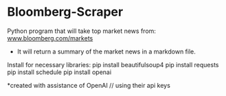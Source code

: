# Bloomberg-Scraper
Python program that will take top market news from: www.bloomberg.com/markets     
- It will return a summary of the market news in a markdown file.

Install for necessary libraries:
pip install beautifulsoup4 
pip install requests 
pip install schedule 
pip install openai

*created with assistance of OpenAI // using their api keys
